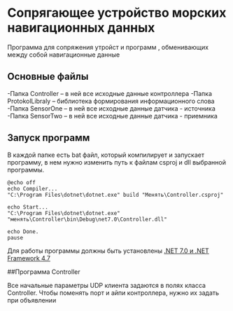 # Сопрягающее устройство морских навигационных данных

Программа для сопряжения утройст и программ , обменивающих между собой навигационные данные 

## Основные файлы
-Папка Controller – в ней все исходные данные контроллера 
-Папка ProtokolLibraly – библиотека формирования информационного слова
-Папка SensorOne – в ней все исходные данные датчика - источника 
-Папка SensorTwo – в ней все исходные данные датчика - приемника

## Запуск программ 
В каждой папке есть bat файл, который компилирует и запускает программу, в нем нужно изменить путь к файлам csproj и dll выбранной программы.
```
@echo off
echo Compiler...
"C:\Program Files\dotnet\dotnet.exe" build "Менять\Controller.csproj" 

echo Start...
"C:\Program Files\dotnet\dotnet.exe" "менять\Controller\bin\Debug\net7.0\Controller.dll"

echo Done.
pause
```

Для работы программы должны быть установлены [.NET 7.0 и .NET Framework 4.7](https://dotnet.microsoft.com/en-us/download/visual-studio-sdks)


##Программа Controller

Все начальные параметры UDP клиента задаются в полях класса Controller.
Чтобы поменять порт и айпи контроллера, нужно их задать при объявлении 

